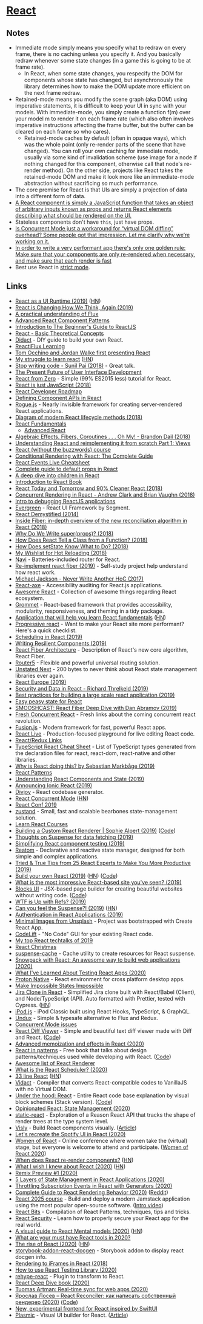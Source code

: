 # [React](https://reactjs.org)

## Notes

- Immediate mode simply means you specify what to redraw on every frame, there is no caching unless you specify it. And you basically redraw whenever some state changes (in a game this is going to be at frame rate).
  - In React, when some state changes, you respecify the DOM for components whose state has changed, but asynchronously the library determines how to make the DOM update more efficient on the next frame redraw.
- Retained-mode means you modify the scene graph (aka DOM) using imperative statements, it is difficult to keep your UI in sync with your models. With immediate-mode, you simply create a function f(m) over your model m to render it on each frame rate (which also often involves imperative instructions affecting the frame buffer, but the buffer can be cleared on each frame so who cares).
  - Retained-mode caches by default (often in opaque ways), which was the whole point (only re-render parts of the scene that have changed). You can roll your own caching for immediate mode, usually via some kind of invalidation scheme (use image for a node if nothing changed for this component, otherwise call that node's re-render method). On the other side, projects like React takes the retained-mode DOM and make it look more like an immediate-mode abstraction without sacrificing so much performance.
- The core premise for React is that UIs are simply a projection of data into a different form of data.
- [A React component is simply a JavaScript function that takes an object of arbitrary inputs known as props and returns React elements describing what should be rendered on the UI.](https://blog.logrocket.com/a-complete-guide-to-default-props-in-react-984ea8e6972d)
- Stateless components don't have `this`, just have props.
- [Is Concurrent Mode just a workaround for “virtual DOM diffing” overhead? Some people got that impression. Let me clarify why we’re working on it.](https://mobile.twitter.com/dan_abramov/status/1120971795425832961)
- [In order to write a very performant app there's only one golden rule: Make sure that your components are only re-rendered when necessary, and make sure that each render is fast](https://github.com/fabiospampinato/overstated#faq)
- Best use React in [strict mode](https://reactjs.org/docs/strict-mode.html).

## Links

- [React as a UI Runtime (2019)](https://overreacted.io/react-as-a-ui-runtime/) ([HN](https://news.ycombinator.com/item?id=19067302))
- [React is Changing How We Think, Again (2019)](https://rjzaworski.com/2019/02/react-is-changing-how-we-think-again)
- [A practical understanding of Flux](http://drewdevault.com/2015/07/20/A-practical-understanding-of-Flux.html)
- [Advanced React Component Patterns](https://egghead.io/courses/advanced-react-component-patterns)
- [Introduction to The Beginner's Guide to ReactJS](https://egghead.io/lessons/react-introduction-to-the-beginner-s-guide-to-reactjs)
- [React - Basic Theoretical Concepts](https://github.com/reactjs/react-basic)
- [Didact](https://github.com/hexacta/didact) - DIY guide to build your own React.
- [ReactiFlux Learning](https://www.reactiflux.com/learning/)
- [Tom Occhino and Jordan Walke first presenting React](https://www.youtube.com/watch?v=GW0rj4sNH2w)
- [My struggle to learn react](http://bradfrost.com/blog/post/my-struggle-to-learn-react/) ([HN](https://news.ycombinator.com/item?id=17030865))
- [Stop writing code - Sunil Pai (2018)](https://www.youtube.com/watch?v=WYWVGQKnz5M) - Great talk.
- [The Present Future of User Interface Development](https://hackernoon.com/the-present-future-of-user-interface-development-ebd371255175)
- [React from Zero](https://github.com/kay-is/react-from-zero) - Simple (99% ES2015 less) tutorial for React.
- [React is just JavaScript (2018)](https://medium.com/yld-engineering-blog/react-is-just-javascript-88600553269c)
- [React Developer Roadmap](https://github.com/adam-golab/react-developer-roadmap)
- [Defining Component APIs in React](http://jxnblk.com/writing/posts/defining-component-apis-in-react/)
- [Rogue.js](https://github.com/alidcastano/rogue.js) - Nearly invisible framework for creating server-rendered React applications.
- [Diagram of modern React lifecycle methods (2018)](https://twitter.com/dan_abramov/status/981712092611989509?s=09)
- [React Fundamentals](https://github.com/ryanflorence/react-fundamentals)
  - [Advanced React](https://github.com/ryanflorence/advanced-react-workshop)
- [Algebraic Effects, Fibers, Coroutines . . . Oh My! - Brandon Dail (2018)](https://www.youtube.com/watch?v=cWY1QzyFhfk)
- [Understanding React and reimplementing it from scratch Part 1: Views](https://gcanti.github.io/2014/10/29/understanding-react-and-reimplementing-it-from-scratch-part-1.html)
- [React (without the buzzwords) course](https://frontarm.com/courses/learn-raw-react)
- [Conditional Rendering with React: The Complete Guide](https://frontarm.com/articles/react-conditional-rendering/)
- [React Events Live Cheatsheet](https://frontarm.com/toolbox/react-events-cheatsheet/)
- [Complete guide to default props in React](https://blog.logrocket.com/a-complete-guide-to-default-props-in-react-984ea8e6972d)
- [A deep dive into children in React](https://mxstbr.blog/2017/02/react-children-deepdive/)
- [Introduction to React Book](https://survivejs.com/react/introduction/)
- [React Today and Tomorrow and 90% Cleaner React (2018)](https://www.youtube.com/watch?v=dpw9EHDh2bM)
- [Concurrent Rendering in React - Andrew Clark and Brian Vaughn (2018)](https://www.youtube.com/watch?v=ByBPyMBTzM0)
- [Intro to debugging ReactJS applications](https://medium.com/@baphemot/intro-to-debugging-reactjs-applications-67cf7a50b3dd)
- [Evergreen](https://github.com/segmentio/evergreen) - React UI Framework by Segment.
- [React Demystified (2014)](http://blog.reverberate.org/2014/02/react-demystified.html)
- [Inside Fiber: in-depth overview of the new reconciliation algorithm in React (2018)](https://medium.com/react-in-depth/inside-fiber-in-depth-overview-of-the-new-reconciliation-algorithm-in-react-e1c04700ef6e)
- [Why Do We Write super(props)? (2018)](https://overreacted.io/why-do-we-write-super-props/)
- [How Does React Tell a Class from a Function? (2018)](https://overreacted.io/how-does-react-tell-a-class-from-a-function/)
- [How Does setState Know What to Do? (2018)](https://overreacted.io/how-does-setstate-know-what-to-do/)
- [My Wishlist for Hot Reloading (2018)](https://overreacted.io/my-wishlist-for-hot-reloading/)
- [Navi](https://github.com/frontarm/navi) - Batteries-included router for React.
- [Re-implement react fiber (2019)](https://github.com/tranbathanhtung/react-fiber-implement) - Self-study project help understand how react work.
- [Michael Jackson - Never Write Another HoC (2017)](https://www.youtube.com/watch?v=BcVAq3YFiuc)
- [React-axe](https://github.com/dequelabs/react-axe) - Accessibility auditing for React.js applications.
- [Awesome React](https://github.com/enaqx/awesome-react) - Collection of awesome things regarding React ecosystem.
- [Grommet](https://github.com/grommet/grommet) - React-based framework that provides accessibility, modularity, responsiveness, and theming in a tidy package.
- [Application that will help you learn React fundamentals](https://github.com/tyroprogrammer/learn-react-app) ([HN](https://news.ycombinator.com/item?id=19050509))
- [Progressive react](https://houssein.me/progressive-react) - Want to make your React site more performant? Here's a quick checklist.
- [Scheduling in React (2019)](https://philippspiess.com/scheduling-in-react/)
- [Writing Resilient Components (2019)](https://overreacted.io/writing-resilient-components/)
- [React Fiber Architecture](https://github.com/acdlite/react-fiber-architecture) - Description of React's new core algorithm, React Fiber.
- [Router5](https://github.com/router5/router5) - Flexible and powerful universal routing solution.
- [Unstated Next](https://github.com/jamiebuilds/unstated-next) - 200 bytes to never think about React state management libraries ever again.
- [React Europe (2019)](https://www.youtube.com/watch?v=ERS0DO2xlAk)
- [Security and Data in React - Richard Threlkeld (2019)](https://www.youtube.com/watch?v=1N0lNLHYGVs)
- [Best practices for building a large scale react application (2019)](https://buttercms.com/blog/best-practices-for-building-a-large-scale-react-application)
- [Easy peasy state for React](https://github.com/ctrlplusb/easy-peasy)
- [SMOOSHCAST: React Fiber Deep Dive with Dan Abramov (2019)](https://www.youtube.com/watch?v=aS41Y_eyNrU)
- [Fresh Concurrent React](https://github.com/sw-yx/fresh-concurrent-react) - Fresh links about the coming concurrent react revolution.
- [Fusion.js](https://github.com/fusionjs/fusionjs) - Modern framework for fast, powerful React apps.
- [React Live](https://github.com/FormidableLabs/react-live) - Production-focused playground for live editing React code.
- [React/Redux Links](https://github.com/markerikson/react-redux-links)
- [TypeScript React Cheat Sheet](https://www.saltycrane.com/typescript-react-cheat-sheet/latest/) - List of TypeScript types generated from the declaration files for react, react-dom, react-native and other libraries.
- [Why is React doing this? by Sebastian Markbåge (2019)](https://gist.github.com/sebmarkbage/a5ef436427437a98408672108df01919)
- [React Patterns](https://reactpatterns.com/)
- [Understanding React Components and State (2019)](https://www.framer.com/blog/posts/react-components-state/)
- [Announcing Ionic React (2019)](https://ionicframework.com/blog/announcing-ionic-react/)
- [Divjoy](https://divjoy.com/) - React codebase generator.
- [React Concurrent Mode](https://reactjs.org/docs/concurrent-mode-intro.html) ([HN](https://news.ycombinator.com/item?id=21346290))
- [React Conf 2019](https://www.youtube.com/watch?v=RCiccdQObpo)
- [zustand](https://github.com/react-spring/zustand) - Small, fast and scalable bearbones state-management solution.
- [Learn React Courses](https://learnreact.design/)
- [Building a Custom React Renderer | Sophie Alpert (2019)](https://www.youtube.com/watch?v=CGpMlWVcHok) ([Code](https://github.com/sophiebits/react-dom-mini))
- [Thoughts on Suspense for data fetching (2019)](https://sgt.hootr.club/molten-matter/thoughts-on-suspense/)
- [Simplifying React component testing (2019)](https://medium.com/@andythedev/simplifying-react-component-testing-3958f8fa1a7)
- [Reatom](https://github.com/artalar/reatom) - Declarative and reactive state manager, designed for both simple and complex applications.
- [Tried & True Tips from 25 React Experts to Make You More Productive (2019)](https://www.telerik.com/kendo-react-ui/react-best-practices-and-productivity-tips/)
- [Build your own React (2019)](https://pomb.us/build-your-own-react/) ([HN](https://news.ycombinator.com/item?id=21536789)) ([Code](https://github.com/pomber/didact))
- [What is the most impressive React-based site you've seen? (2019)](https://www.reddit.com/r/reactjs/comments/e1ac7p/what_is_the_most_impressive_reactbased_site_youve/)
- [Blocks UI](https://blocks-ui.com/) - JSX-based page builder for creating beautiful websites without writing code. ([Code](https://github.com/blocks/blocks))
- [WTF is Up with Refs? (2019)](http://naomiajacobs.com/wtf-is-up-with-refs/)
- [Can you feel the Suspense?! (2019)](https://react.christmas/2019/5) ([HN](https://news.ycombinator.com/item?id=21710718))
- [Authentication in React Applications (2019)](https://kentcdodds.com/blog/authentication-in-react-applications)
- [Minimal Images from Unsplash](https://github.com/iRaul/minimal-unsplash-images) - Project was bootstrapped with Create React App.
- [CodeLift](https://github.com/ericclemmons/codelift) - "No Code" GUI for your existing React code.
- [My top React techtalks of 2019](https://www.reddit.com/r/reactjs/comments/eay5cg/my_top_react_techtalks_of_2019/)
- [React Christmas](https://react.christmas/)
- [suspense-cache](https://github.com/SamyPesse/suspense-cache) - Cache utility to create resources for React suspense.
- [Snowpack with React: An awesome way to build web applications (2020)](https://dev.to/ryanlanciaux/snowpack-with-react-ch3)
- [What I've Learned About Testing React Apps (2020)](https://dev.to/tlakomy/what-i-ve-learned-about-testing-react-apps-part-1-55g7)
- [Proton Native](https://github.com/kusti8/proton-native) - React environment for cross platform desktop apps.
- [Make Impossible States Impossible](https://kentcdodds.com/blog/make-impossible-states-impossible)
- [Jira Clone in React](https://github.com/oldboyxx/jira_clone) - Simplified Jira clone built with React/Babel (Client), and Node/TypeScript (API). Auto formatted with Prettier, tested with Cypress. ([HN](https://news.ycombinator.com/item?id=22159397))
- [iPod.js](https://github.com/tvillarete/ipod-classic-js) - iPod Classic built using React Hooks, TypeScript, & GraphQL.
- [Undux](https://github.com/bcherny/undux) - Simple & typesafe alternative to Flux and Redux.
- [Concurrent Mode issues](https://concurrent-mode-oops.netlify.com/0)
- [React Diff Viewer](https://praneshravi.in/react-diff-viewer/) - Simple and beautiful text diff viewer made with Diff and React. ([Code](https://github.com/praneshr/react-diff-viewer))
- [Advanced memoization and effects in React (2020)](https://gist.github.com/slikts/fd3768de1493419ed9506002b452fcdc)
- [React in patterns](https://krasimir.gitbooks.io/react-in-patterns/content/) - Free book that talks about design patterns/techniques used while developing with React. ([Code](https://github.com/krasimir/react-in-patterns))
- [Awesome list of React Renderer](https://github.com/chentsulin/awesome-react-renderer)
- [What is the React Scheduler? (2020)](https://ahuth.github.io/articles/what-is-the-react-scheduler.html)
- [33 line React](https://leontrolski.github.io/33-line-react.html) ([HN](https://news.ycombinator.com/item?id=22776753))
- [Vidact](https://github.com/mohebifar/vidact) - Compiler that converts React-compatible codes to VanillaJS with no Virtual DOM.
- [Under the hood: React](https://bogdan-lyashenko.github.io/Under-the-hood-ReactJS/) - Entire React code base explanation by visual block schemes (Stack version). ([Code](https://github.com/Bogdan-Lyashenko/Under-the-hood-ReactJS))
- [Opinionated React: State Management (2020)](https://dev.to/farazamiruddin/opinionated-react-state-management-426a)
- [static-react](https://github.com/reasonml/reason-react/tree/StaticReactExperiment/explorations) - Exploration of a Reason React API that tracks the shape of render trees at the type system level.
- [Visly](https://visly.app/) - Build React components visually. ([Article](https://visly.app/blog/designing-for-incremental-adoption))
- [Let's recreate the Spotify UI in React (2020)](https://www.youtube.com/watch?v=rkZEWuMRY28)
- [Women of React](https://womenofreact.com/) - Online conference where women take the (virtual) stage, but everyone is welcome to attend and participate. ([Women of React 2020](https://www.youtube.com/watch?v=K8MF3aDg-bM))
- [When does React re-render components?](https://felixgerschau.com/react-rerender-components) ([HN](https://news.ycombinator.com/item?id=23004848))
- [What I wish I knew about React (2020)](https://bitsofco.de/what-i-wish-i-knew-about-react/) ([HN](https://news.ycombinator.com/item?id=23005929))
- [Remix Preview #1 (2020)](https://blog.remix.run/p/remix-preview)
- [5 Layers of State Management in React Applications (2020)](https://joelhooks.com/5-layers-react-state)
- [Throttling Subscription Events in React with Generators (2020)](https://theworst.dev/throttling-subscription-events-in-react-with-generators/)
- [Complete Guide to React Rendering Behavior (2020)](https://blog.isquaredsoftware.com/2020/05/blogged-answers-a-mostly-complete-guide-to-react-rendering-behavior/) ([Reddit](https://www.reddit.com/r/reactjs/comments/gkxs7g/a_mostly_complete_guide_to_react_rendering/))
- [React 2025 course](https://react2025.com/) - Build and deploy a modern Jamstack application using the most popular open-source software. ([Intro video](https://www.youtube.com/watch?v=MxR5I5_hOKk))
- [React Bits](https://github.com/vasanthk/react-bits) - Compilation of React Patterns, techniques, tips and tricks.
- [React Security](https://reactsecurity.io/) - Learn how to properly secure your React app for the real world.
- [A visual guide to React Mental models (2020)](https://obedparla.com/code/a-visual-guide-to-react-mental-models/) ([HN](https://news.ycombinator.com/item?id=23349160))
- [What are your must have React tools in 2020?](https://www.reddit.com/r/javascript/comments/gt0bue/askjs_what_are_your_must_have_react_tools_in_2020/)
- [The rise of React (2020)](https://increment.com/frontend/the-rise-of-react/) ([HN](https://news.ycombinator.com/item?id=23366041))
- [storybook-addon-react-docgen](https://github.com/hipstersmoothie/storybook-addon-react-docgen) - Storybook addon to display react docgen info.
- [Rendering to iFrames in React (2018)](https://medium.com/@ryanseddon/rendering-to-iframes-in-react-d1cb92274f86)
- [How to use React Testing Library (2020)](https://www.robinwieruch.de/react-testing-library)
- [rehype-react](https://github.com/rehypejs/rehype-react) - Plugin to transform to React.
- [React Deep Dive book (2020)](https://book.react-js.dev/)
- [Tuomas Artman: Real-time sync for web apps (2020)](https://www.youtube.com/watch?v=WxK11RsLqp4&feature=youtu.be&t=2171)
- [Ярослав Лосев – React Reconciler: как написать собственный рендерер (2020)](https://www.youtube.com/watch?v=E1G2rMKq8lc) ([Code](https://github.com/LosYear/react-reconciler-talk))
- [New, experimental frontend for React inspired by SwiftUI](https://github.com/tvler/experimental-react-like-framework)
- [Plasmic](https://www.plasmic.app/) - Visual UI builder for React. ([Article](https://medium.com/plasmic-app/announcing-plasmic-3bc510a97ea3))
